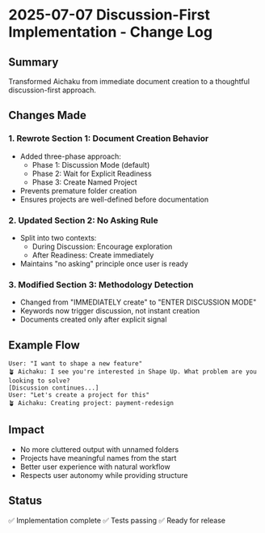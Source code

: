 # 2025-07-07 Discussion-First Implementation - Change Log

## Summary
Transformed Aichaku from immediate document creation to a thoughtful discussion-first approach.

## Changes Made

### 1. Rewrote Section 1: Document Creation Behavior
- Added three-phase approach:
  - Phase 1: Discussion Mode (default)
  - Phase 2: Wait for Explicit Readiness
  - Phase 3: Create Named Project
- Prevents premature folder creation
- Ensures projects are well-defined before documentation

### 2. Updated Section 2: No Asking Rule
- Split into two contexts:
  - During Discussion: Encourage exploration
  - After Readiness: Create immediately
- Maintains "no asking" principle once user is ready

### 3. Modified Section 3: Methodology Detection
- Changed from "IMMEDIATELY create" to "ENTER DISCUSSION MODE"
- Keywords now trigger discussion, not instant creation
- Documents created only after explicit signal

## Example Flow
```
User: "I want to shape a new feature"
🪴 Aichaku: I see you're interested in Shape Up. What problem are you looking to solve?
[Discussion continues...]
User: "Let's create a project for this"
🪴 Aichaku: Creating project: payment-redesign
```

## Impact
- No more cluttered output with unnamed folders
- Projects have meaningful names from the start
- Better user experience with natural workflow
- Respects user autonomy while providing structure

## Status
✅ Implementation complete
✅ Tests passing
✅ Ready for release